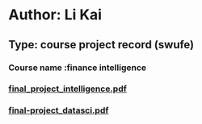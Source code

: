 # Author: Li Kai 
## Type: course project record (swufe)


### Course name :finance intelligence 

### [final_project_intelligence.pdf](http://nanyong.github.io/final_project_intelligence.pdf)


### [final-project_datasci.pdf](http://nanyong.github.io/final-project_datasci.pdf)

